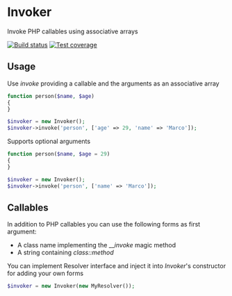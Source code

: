 Invoker
=======

Invoke PHP callables using associative arrays

[![Build status](https://img.shields.io/travis/PHP-DI/Invoker.svg?style=flat-square)](https://travis-ci.org/marcojetson/invoker)
[![Test coverage](https://codeclimate.com/github/marcojetson/invoker/badges/coverage.svg?master)](https://codeclimate.com/github/marcojetson/invoker/coverage)

Usage
-----

Use _invoke_ providing a callable and the arguments as an associative array

```php
function person($name, $age)
{
}

$invoker = new Invoker();
$invoker->invoke('person', ['age' => 29, 'name' => 'Marco']);
```

Supports optional arguments

```php
function person($name, $age = 29)
{
}

$invoker = new Invoker();
$invoker->invoke('person', ['name' => 'Marco']);
```

Callables
---------

In addition to PHP callables you can use the following forms as first argument:

- A class name implementing the ___invoke_ magic method
- A string containing _class::method_

You can implement Resolver interface and inject it into _Invoker_'s constructor for adding your own forms

```php
$invoker = new Invoker(new MyResolver());
```